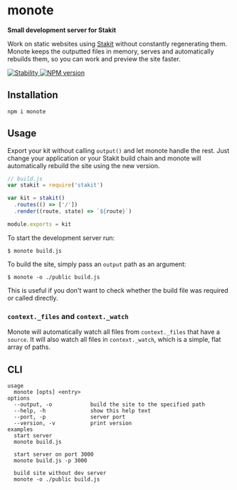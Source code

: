 # monote
**Small development server for Stakit**

Work on static websites using [Stakit](https://github.com/stakit/stakit) without constantly regenerating them. Monote keeps the outputted files in memory, serves and automatically rebuilds them, so you can work and preview the site faster.

<a href="https://nodejs.org/api/documentation.html#documentation_stability_index">
  <img src="https://img.shields.io/badge/stability-experimental-orange.svg?style=flat-square" alt="Stability"/>
</a>
<a href="https://www.npmjs.com/package/monote">
  <img src="https://img.shields.io/npm/v/monote.svg?style=flat-square" alt="NPM version"/>
</a>

## Installation
```
npm i monote
```

## Usage
Export your kit without calling `output()` and let monote handle the rest. Just change your application or your Stakit build chain and monote will automatically rebuild the site using the new version.

```javascript
// build.js
var stakit = require('stakit')

var kit = stakit()
  .routes(() => ['/'])
  .render((route, state) => `${route}`)

module.exports = kit
```

To start the development server run:
```
$ monote build.js
```

To build the site, simply pass an `output` path as an argument:
```
$ monote -o ./public build.js
```
This is useful if you don't want to check whether the build file was required or called directly.

### `context._files` and `context._watch`
Monote will automatically watch all files from `context._files` that have a `source`. It will also watch all files in `context._watch`, which is a simple, flat array of paths.

## CLI
```
usage
  monote [opts] <entry>
options
  --output, -o            build the site to the specified path
  --help, -h              show this help text
  --port, -p              server port
  --version, -v           print version
examples
  start server
  monote build.js

  start server on port 3000
  monote build.js -p 3000

  build site without dev server
  monote -o ./public build.js
```
